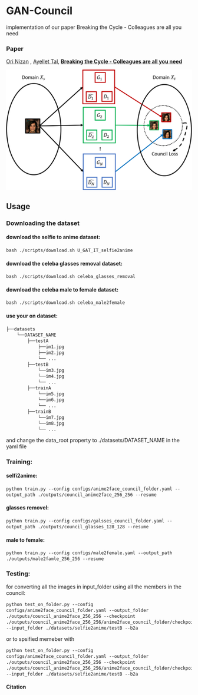 # GAN-Council
implementation of our paper Breaking the Cycle - Colleagues are all you need 
### Paper
[Ori Nizan](https://onr.github.io/) , [Ayellet Tal](http://webee.technion.ac.il/~ayellet/),
**[Breaking the Cycle - Colleagues are all you need](https://arxiv.org/abs/1911.10538 "Breaking the cycle -- Colleagues are all you need")**

![gan_council_overview](/images/gan_council_overview.png)

## Usage

### Downloading the dataset
#### download the selfie to anime dataset:

    bash ./scripts/download.sh U_GAT_IT_selfie2anime

#### download the celeba glasses removal dataset:

    bash ./scripts/download.sh celeba_glasses_removal
    
#### download the celeba male to female dataset:

    bash ./scripts/download.sh celeba_male2female
#### use your on dataset:
```
├──datasets
    └──DATASET_NAME
        ├──testA
            ├──im1.jpg
            ├──im2.jpg
            └── ...
        ├──testB
            └──im3.jpg
            └──im4.jpg
            └── ...
        ├──trainA
            └──im5.jpg
            └──im6.jpg
            └── ...
        ├──trainB
            └──im7.jpg
            └──im8.jpg
            └── ...
```
and change the data_root property to ./datasets/DATASET_NAME in the yaml file

### Training:
#### selfi2anime: 
    python train.py --config configs/anime2face_council_folder.yaml --output_path ./outputs/council_anime2face_256_256 --resume 

#### glasses removel:
    python train.py --config configs/galsses_council_folder.yaml --output_path ./outputs/council_glasses_128_128 --resume 
    
#### male to female:
    python train.py --config configs/male2female.yaml --output_path ./outputs/male2famle_256_256 --resume 


### Testing:
for converting all the images in input_folder using all the members in the council:

    python test_on_folder.py --config configs/anime2face_council_folder.yaml --output_folder ./outputs/council_anime2face_256_256 --checkpoint ./outputs/council_anime2face_256_256/anime2face_council_folder/checkpoints/01000000 --input_folder ./datasets/selfie2anime/testB --b2a
    
or to spsified memeber with

    python test_on_folder.py --config configs/anime2face_council_folder.yaml --output_folder ./outputs/council_anime2face_256_256 --checkpoint ./outputs/council_anime2face_256_256/anime2face_council_folder/checkpoints/b2a_gen_3_01000000.pt --input_folder ./datasets/selfie2anime/testB --b2a
#### Citation
